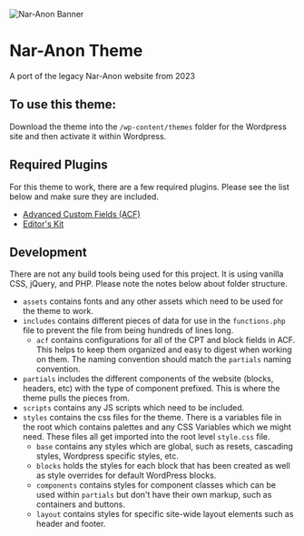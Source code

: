 ![Nar-Anon Banner](https://naranonfl.org/images/header-people2.png)

# Nar-Anon Theme

A port of the legacy Nar-Anon website from 2023

## To use this theme:

Download the theme into the `/wp-content/themes` folder for the Wordpress site and then activate it within Wordpress.

## Required Plugins

For this theme to work, there are a few required plugins. Please see the list below and make sure they are included.

- [Advanced Custom Fields (ACF)](https://www.advancedcustomfields.com/)
- [Editor's Kit](https://editorskit.com/?utm_medium=wp.org&utm_source=wordpressorg&utm_campaign=readme&utm_content=editorskit)

## Development

There are not any build tools being used for this project. It is using vanilla CSS, jQuery, and PHP. Please note the notes below about folder structure.

- `assets` contains fonts and any other assets which need to be used for the theme to work.
- `includes` contains different pieces of data for use in the `functions.php` file to prevent the file from being hundreds of lines long.
  - `acf` contains configurations for all of the CPT and block fields in ACF. This helps to keep them organized and easy to digest when working on them. The naming convention should match the `partials` naming convention.
- `partials` includes the different components of the website (blocks, headers, etc) with the type of component prefixed. This is where the theme pulls the pieces from.
- `scripts` contains any JS scripts which need to be included.
- `styles` contains the css files for the theme. There is a variables file in the root which contains palettes and any CSS Variables which we might need. These files all get imported into the root level `style.css` file.
  - `base` contains any styles which are global, such as resets, cascading styles, Wordpress specific styles, etc.
  - `blocks` holds the styles for each block that has been created as well as style overrides for default WordPress blocks.
  - `components` contains styles for component classes which can be used within `partials` but don't have their own markup, such as containers and buttons.
  - `layout` contains styles for specific site-wide layout elements such as header and footer.
